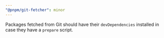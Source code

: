 ```yaml
---
"@pnpm/git-fetcher": minor
---
```


Packages fetched from Git should have their `devDependencies` installed in case they have a `prepare` script.
